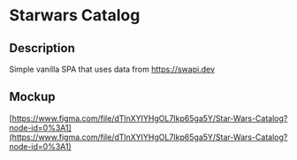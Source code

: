# Starwars Catalog

## Description
Simple vanilla SPA that uses data from https://swapi.dev

## Mockup
[https://www.figma.com/file/dTlnXYIYHgOL7Ikp65ga5Y/Star-Wars-Catalog?node-id=0%3A1](https://www.figma.com/file/dTlnXYIYHgOL7Ikp65ga5Y/Star-Wars-Catalog?node-id=0%3A1)
